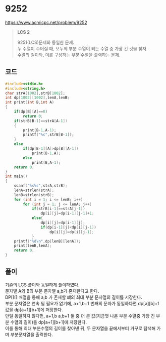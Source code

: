 # 9252
https://www.acmicpc.net/problem/9252
> **<p>LCS 2</p>**
> 9251(LCS)문제와 동일한 문제.<br>
> 두 수열이 주어질 때, 모두의 부분 수열이 되는 수열 중 가장 긴 것을 찾자.<br>
> 수열의 길이와, 이를 구성하는 부분 수열을 출력하는 문제.<br>

## 코드
```c
#include<stdio.h>
#include<string.h>
char strA[1002],strB[1002];
int dp[1002][1002],lenA,lenB;
int print(int B,int A)
{
    if(dp[B][A]==0)
        return 0;
    if(strB[B-1]==strA[A-1])
    {
        print(B-1,A-1);
        printf("%c",strB[B-1]);
    }
    else
        if(dp[B-1][A]>dp[B][A-1])
            print(B-1,A);
        else
            print(B,A-1);
    return 0;
}
int main()
{
    scanf("%s%s",strA,strB);
    lenA=strlen(strA);
    lenB=strlen(strB);
    for (int i = 1; i <= lenB; i++)
        for (int j = 1; j <= lenA; j++)
            if(strB[i-1]==strA[j-1])
                dp[i][j]=dp[i-1][j-1]+1;
            else{
                dp[i][j]=dp[i-1][j];
                if(dp[i-1][j]<dp[i][j-1])
                    dp[i][j]=dp[i][j-1];
            }
    printf("%d\n",dp[lenB][lenA]);
    print(lenB,lenA);
    return 0;
}
```

## 풀이
기존의 LCS 풀이와 동일하게 풀이하였다.<br>
문자열 A와 B의 부분 문자열 a,b가 존재한다고 한다.<br>
DP[][] 배열을 통해 a,b 가 존재할 떄의 최대 부분 문자열의 길이를 저장한다.<br>
부분 문자열은 연속 될 필요가 없기에, a+1,b+1 번째의 문자가 동일하다면 dp[a][b]+1 값을 dp[a+1][b+1]에 저장한다.<br>
만일 동일하지 않다면, a+1,b a,b+1 둘 중 더 큰 값(지금껏 나온 부분 수열중 가장 긴 부분 수열의 길이)을 dp[a+1][b+1]에 저장한다.<br>
이를 통해 최대 부분수열의 길이를 찾아낸 뒤, 두 문자열을 끝에서부터 거꾸로 탐색해 가며 부분문자열을 출력한다.<br>